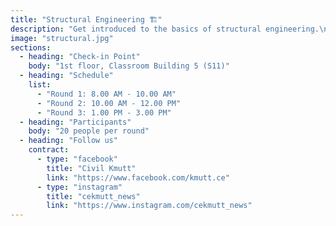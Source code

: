 ```yaml
---
title: "Structural Engineering 🏗️"
description: "Get introduced to the basics of structural engineering.\nLearn about the tools and equipment used, with explanations on structural systems and real-world applications.\n\n📌 Activity Highlights:\n• Get familiar with tools and software used in structural engineering\n• Analyze real-life case studies presented by the speakers\n• Understand the principles of design and practical applications in engineering"
image: "structural.jpg"
sections:
  - heading: "Check-in Point"
    body: "1st floor, Classroom Building 5 (S11)"
  - heading: "Schedule"
    list:
      - "Round 1: 8.00 AM - 10.00 AM"
      - "Round 2: 10.00 AM - 12.00 PM"
      - "Round 3: 1.00 PM - 3.00 PM"
  - heading: "Participants"
    body: "20 people per round"
  - heading: "Follow us"
    contract:
      - type: "facebook"
        title: "Civil Kmutt"
        link: "https://www.facebook.com/kmutt.ce"
      - type: "instagram"
        title: "cekmutt_news"
        link: "https://www.instagram.com/cekmutt_news"
---
```

